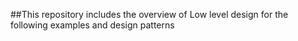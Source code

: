 ##This repository includes the overview of Low level design for the following examples and design patterns
